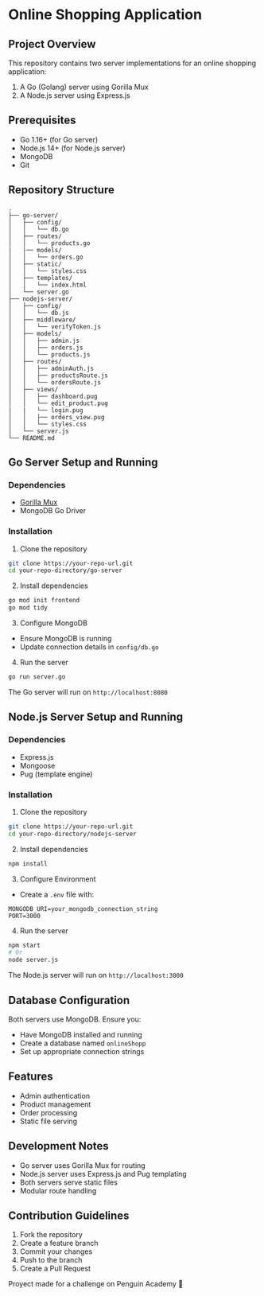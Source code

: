 # Online Shopping Application

## Project Overview
This repository contains two server implementations for an online shopping application:
1. A Go (Golang) server using Gorilla Mux
2. A Node.js server using Express.js

## Prerequisites
- Go 1.16+ (for Go server)
- Node.js 14+ (for Node.js server)
- MongoDB
- Git

## Repository Structure
```
.
├── go-server/
│   ├── config/
│   │   └── db.go
│   ├── routes/
│   │   └── products.go
|   |── models/
│   │   └── orders.go
│   ├── static/
│   │   └── styles.css
│   ├── templates/
│   │   └── index.html 
│   └── server.go
├── nodejs-server/
│   ├── config/
│   │   └── db.js
│   ├── middleware/
│   │   └── verifyToken.js
│   ├── models/
│   │   ├── admin.js
│   │   ├── orders.js
│   │   └── products.js
│   ├── routes/
│   │   ├── adminAuth.js
│   │   ├── productsRoute.js
│   │   └── ordersRoute.js
│   ├── views/
│   │   ├── dashboard.pug
│   │   └── edit_product.pug
|   |   └── login.pug
│   │   ├── orders_view.pug
│   │   └── styles.css
│   └── server.js
└── README.md
```

## Go Server Setup and Running

### Dependencies
- [Gorilla Mux](https://github.com/gorilla/mux)
- MongoDB Go Driver

### Installation
1. Clone the repository
```bash
git clone https://your-repo-url.git
cd your-repo-directory/go-server
```

2. Install dependencies
```bash
go mod init frontend
go mod tidy
```

3. Configure MongoDB
- Ensure MongoDB is running
- Update connection details in `config/db.go`

4. Run the server
```bash
go run server.go
```

The Go server will run on `http://localhost:8080`

## Node.js Server Setup and Running

### Dependencies
- Express.js
- Mongoose
- Pug (template engine)

### Installation
1. Clone the repository
```bash
git clone https://your-repo-url.git
cd your-repo-directory/nodejs-server
```

2. Install dependencies
```bash
npm install
```

3. Configure Environment
- Create a `.env` file with:
```
MONGODB_URI=your_mongodb_connection_string
PORT=3000
```

4. Run the server
```bash
npm start
# Or
node server.js
```

The Node.js server will run on `http://localhost:3000`

## Database Configuration
Both servers use MongoDB. Ensure you:
- Have MongoDB installed and running
- Create a database named `onlineShopp`
- Set up appropriate connection strings

## Features
- Admin authentication
- Product management
- Order processing
- Static file serving

## Development Notes
- Go server uses Gorilla Mux for routing
- Node.js server uses Express.js and Pug templating
- Both servers serve static files
- Modular route handling

## Contribution Guidelines
1. Fork the repository
2. Create a feature branch
3. Commit your changes
4. Push to the branch
5. Create a Pull Request

Proyect made for a challenge on Penguin Academy 🐧